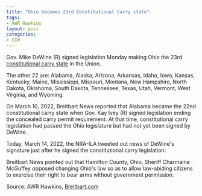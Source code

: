 ```yaml
---
title: "Ohio becomes 23rd Constitutional Carry state"
tags:
- AWR Hawkins
layout: post
categories:
- CCW
---
```


Gov. Mike DeWine (R) signed legislation Monday making Ohio the 23rd [constitutional carry state](/permitless-carry-states.html) in the Union.

The other 22 are: Alabama, Alaska, Arizona, Arkansas, Idaho, Iowa, Kansas, Kentucky, Maine, Mississippi, Missouri, Montana, New Hampshire, North Dakota, Oklahoma, South Dakota, Tennessee, Texas, Utah, Vermont, West Virginia, and Wyoming.

On March 10, 2022, Breitbart News reported that Alabama became the 22nd constitutional carry state when Gov. Kay Ivey (R) signed legislation ending the concealed carry permit requirement. At that time, constitutional carry legislation had passed the Ohio legislature but had not yet been signed by DeWine.

Today, March 14, 2022, the NRA-ILA tweeted out news of DeWine's signature just after he signed the constitutional carry legislation:

Breitbart News pointed out that Hamilton County, Ohio, Sheriff Charmaine McGuffey opposed changing Ohio's law so as to allow law-abiding citizens to exercise their right to bear arms without government permission.

Source: AWR Hawkins, [Breitbart.com](https://www.breitbart.com/politics/2022/03/14/ohio-becomes-23rd-constitutional-carry-state/)
